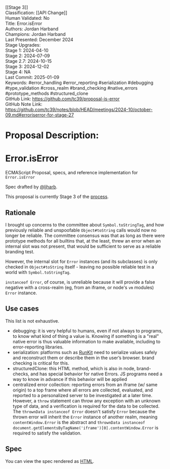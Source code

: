 [[Stage 3]]<br>Classification: [[API Change]]<br>Human Validated: No<br>Title: Error.isError<br>Authors: Jordan Harband<br>Champions: Jordan Harband<br>Last Presented: December 2024<br>Stage Upgrades:<br>Stage 1: 2024-04-10  
Stage 2: 2024-07-09  
Stage 2.7: 2024-10-15  
Stage 3: 2024-12-02  
Stage 4: NA<br>Last Commit: 2025-01-09<br>Keywords: #error_handling #error_reporting #serialization #debugging #type_validation #cross_realm #brand_checking #native_errors #prototype_methods #structured_clone<br>GitHub Link: https://github.com/tc39/proposal-is-error <br>GitHub Note Link: https://github.com/tc39/notes/blob/HEAD/meetings/2024-10/october-09.md#erroriserror-for-stage-27
# Proposal Description:
# Error.isError
ECMAScript Proposal, specs, and reference implementation for `Error.isError`

Spec drafted by [@ljharb](https://github.com/ljharb).

This proposal is currently Stage 3 of the [process](https://tc39.github.io/process-document/).

## Rationale
I brought up concerns to the committee about `Symbol.toStringTag`, and how previously reliable and unspoofable `Object#toString` calls would now no longer be reliable. The committee consensus was that as long as there were prototype methods for all builtins that, at the least, threw an error when an internal slot was not present, that would be sufficient to serve as a reliable branding test.

However, the internal slot for `Error` instances (and its subclasses) is only checked in `Object#toString` itself - leaving no possible reliable test in a world with `Symbol.toStringTag`.

`instanceof Error`, of course, is unreliable because it will provide a false negative with a cross-realm (eg, from an iframe, or node's `vm` modules) `Error` instance.

## Use cases

This list is not exhaustive.

 - debugging: it is very helpful to humans, even if not always to programs, to know what kind of thing a value is. Knowing if something is a "real" native error is thus valuable information to make available, including to error-reporting libraries.
 - serialization: platforms such as [RunKit](https://runkit.com/) need to serialize values safely and reconstruct them or describe them in the user’s browser. brand checking is critical for this.
 - structuredClone: this HTML method, which is also in node, brand-checks, and has special behavior for native Errors. JS programs need a way to know in advance if this behavior will be applied
 - centralized error collection: reporting errors from an iframe (w/ same origin) to a top frame where all errors are collected, evaluated, and reported to a personalized server to be investigated at a later time. However, a `throw` statement can throw any exception with an unknown type of data, and a verification is required for the data to be collected. The `thrownData instanceof Error` doesn't satisfy `Error` because the thrown error will inherit the `Error` instance of another realm, meaning `contentWindow.Error` is the abstract and `thrownData instanceof document.getElementsByTagName('iframe')[0].contentWindow.Error`  is required to satisfy the validation.

## Spec
You can view the spec rendered as [HTML](https://tc39.es/proposal-is-error/).
<br>